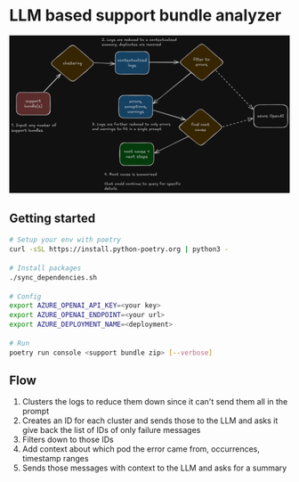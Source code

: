# LLM based support bundle analyzer

![LLM Flow Background](docs/llm-flow-bg.png)

## Getting started

```bash
# Setup your env with poetry
curl -sSL https://install.python-poetry.org | python3 -

# Install packages
./sync_dependencies.sh

# Config
export AZURE_OPENAI_API_KEY=<your key>
export AZURE_OPENAI_ENDPOINT=<your url>
export AZURE_DEPLOYMENT_NAME=<deployment>

# Run
poetry run console <support bundle zip> [--verbose]
```

## Flow

1. Clusters the logs to reduce them down since it can't send them all in the prompt
1. Creates an ID for each cluster and sends those to the LLM and asks it give back the list of IDs of only failure messages
1. Filters down to those IDs
1. Add context about which pod the error came from, occurrences, timestamp ranges
1. Sends those messages with context to the LLM and asks for a summary
